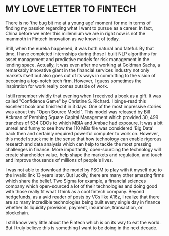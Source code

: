 # MY LOVE LETTER TO FINTECH
There is no ‘the bug bit me at a young age’ moment for me in terms of finding my passion regarding what I want to pursue as a career. In fact, China before we enter this millennium we are in right now is not the mammoth in Fintech innovation as we know it of today.


Still, when the eureka happened, it was both natural and fateful. By that time, I have completed internships during those I built NLP algorithms for asset management and predictive models for risk management in the lending space. Actually, it was even after me working at Goldman Sachs, a remarkably innovative giant in the financial services industry not only markets itself but also goes out of its ways in committing to the vision of becoming a top-notch tech firm. However, I guess sometimes the inspiration for work really comes outside of work.


I still remember vividly that evening when I received a book as a gift. It was called "Confidence Game" by Christine S. Richard. I binge-read this excellent book and finished it in 3 days. One of the most impressive stories was about this "Open Source Model". This model was released by Bill Ackman of Pershing Square Capital Management which provided 30, 499 tranches of 534 CDOs to which MBIA and Ambac had exposure. It was a bit unreal and funny to see how the 110 MBs file was considered 'Big Data' back then and certainly required powerful computer to work on. However, this model struck me in the sense that how technology can enable rigorous research and data analysis which can help to tackle the most pressing challenges in finance. More importantly, open-sourcing the technology will create shareholder value, help shape the markets and regulation, and touch and improve thousands of millions of people's lives.


I was not able to download the model by PSCM to play with it myself due to the invalid link 13 years later. But luckily, there are many other amazing firms which share the belief. Two Sigma for example, a financial sciences company which open-sourced a lot of their technologies and doing good with those really fit what I think as a cool fintech company. Beyond hedgefunds, as a avid reader of posts by VCs like A16z, I realize that there are so many incredible technologies being built every single day in finance whether its liquidity provision, payment, insurance, transaction, or blockchain.


I still know very little about the Fintech which is on its way to eat the world. But I truly believe this is something I want to be doing in the next decade.
